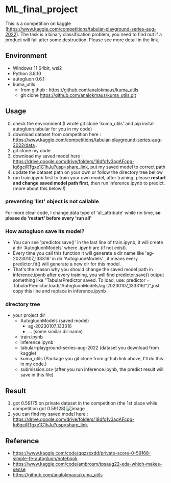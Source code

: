 # ML_final_project
This is a competition on kaggle (https://www.kaggle.com/competitions/tabular-playground-series-aug-2022). The task is a binary classification problem, you need to find out if a product will fail after some destruction. Please see more detail in the link.

## Environment
- Windows 11 64bit, wsl2
- Python 3.8.10
- autogluon 0.6.1
- kuma_utils
    - from github : https://github.com/analokmaus/kuma_utils
    - git clone https://github.com/analokmaus/kuma_utils.git
 
## Usage
0. check the environment (I wrote git clone 'kuma_utils' and pip install autogluon.tabular for you in my code)
1. download dataset from competition here : https://www.kaggle.com/competitions/tabular-playground-series-aug-2022/data . 
2. git clone my code
3. download my saved model here : https://drive.google.com/drive/folders/18dfo1v3agAFcpg-Iq6gciRTgxe1C1hJu?usp=share_link, put my saved model to correct path 
4. update the dataset path on your own or follow the directory tree bellow
5. run train.ipynb first to train your own model, after training, please **restart and change saved model path first**, then run inference.ipynb to predict. (more about this below!!)

### preventing 'list' object is not callable
For more clear code, I change data type of 'all_attribute' while rin time, **so please do 'restart' before every 'run all'**

### How autogluon save its model?
- You can see 'predictor.save()' in the last line of train.ipynb, it will create a dir 'AutogluonModels' where .ipynb are (if not exist).  
- Every time you call this function it will generate a dir name like 'ag-20230107_133316' in dir 'AutogluonModels' , it means every predictor.fit() will generate a new dir for this model.  
- That's the reason why you should change the saved model path in inference.ipynb after every training, you will find predictor.save() output something like "TabularPredictor saved. To load, use: predictor = TabularPredictor.load("AutogluonModels/ag-20230107_133316/")",just copy this line and replace in inference.ipynb

### directory tree
- your project dir
  - AutogluonModels (saved model)
    - ag-20230107_133316 
    - ... (some similar dir name)
  - train.ipynb
  - inference.ipynb
  - tabular-playground-series-aug-2022 (dataset you download from kaggle)
  - kuma_utils (Package you git clone from github link above, I'll do this in my code.)
  - submission.csv (after you run inference.ipynb, the predict result will save in this file)
  
## Result
1. got 0.59175 on private dateset in the competition (the 1st place while competition got 0.59128)
![image](https://user-images.githubusercontent.com/71379735/211155420-c9d29667-f4be-4362-86e3-f26b3c051e4d.png)
2. you can find my saved model here : https://drive.google.com/drive/folders/18dfo1v3agAFcpg-Iq6gciRTgxe1C1hJu?usp=share_link  

## Reference
- https://www.kaggle.com/code/qqzzxxdd/private-score-0-59168-simple-fe-autogluon/notebook
- https://www.kaggle.com/code/ambrosm/tpsaug22-eda-which-makes-sense
- https://github.com/analokmaus/kuma_utils
